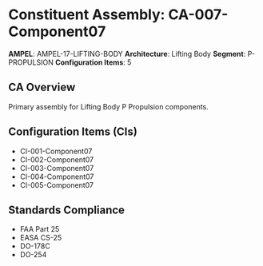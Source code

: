 # Constituent Assembly: CA-007-Component07

**AMPEL**: AMPEL-17-LIFTING-BODY
**Architecture**: Lifting Body
**Segment**: P-PROPULSION
**Configuration Items**: 5

## CA Overview
Primary assembly for Lifting Body P Propulsion components.

## Configuration Items (CIs)
- CI-001-Component07
- CI-002-Component07
- CI-003-Component07
- CI-004-Component07
- CI-005-Component07

## Standards Compliance
- FAA Part 25
- EASA CS-25
- DO-178C
- DO-254
